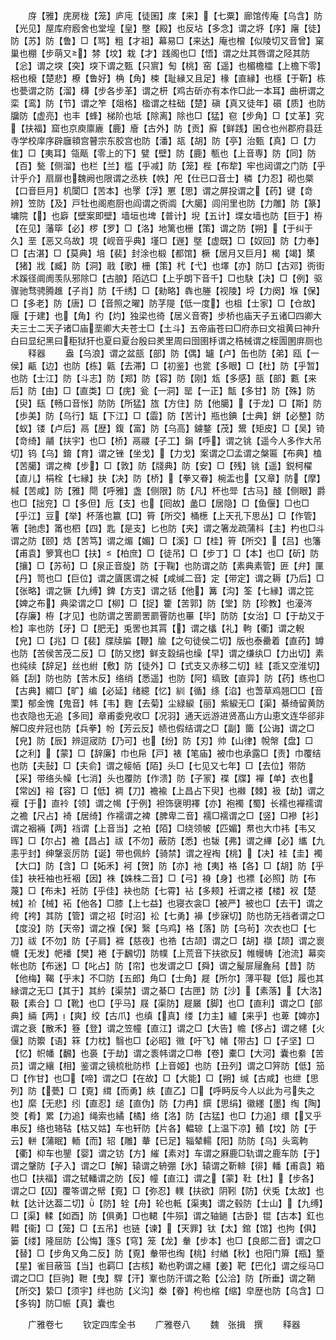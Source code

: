 <!-- { "loadSidebar": true } -->
　　庌【雅】庑房栊【笼】庐庉【徒囷】庲【来】【七粟】廊馆传庵【乌含】防【光见】屋库府廏舍也堂堭【皇】壂【殿】也反坫【多念】谓之垿【序】廜【徒】防【苏】防【鲁】□【骂】粗【才祖】幕易□【来达】庵也橧【似陵切又音曾】窠巢也棚【步萌又】棼【坟】栽【才】践阁也□【悟】谓之灶其唇谓之陉其防【忩】谓之堗【突】堗下谓之甄【只賔】匋【桃】窑【遥】也楣檐櫺【上檐下零】梠也榱【楚悲】橑【鲁好】桷【角】梀【耻縁又且足】椽【直縁】也檼【于靳】栋也甍谓之防【溜】欂【步各步革】谓之枅【鸡古斫亦有本作□此一本耳】曲枅谓之栾【鸾】防【节】谓之笮【爼格】楹谓之柱础【楚】磌【真又徒年】礩【质】也防牖防【虚亮】也丰【蜂】梯阶也坻【除离】除也□【猛】窇【步角】□【丈革】究【扶福】窟也京庾廪廘【鹿】廥【古外】防【贡】廯【鲜践】囷仓也州郡府县廷寺学校庠序辟廱頖宫瞽宗东胶宫也防【潘】瓳【胡】防【亭】治甄【真】□【力隹】□【夷耳】瓴甋【零上的下】甓【壁】防【鹿】甎也【上音専】防【同】防【百】甃【侧溜】也栏【兰】槛【乎减】防【笼】梐【布犂】牢也闼谓之门防【乎计乎介】扇扉也魏阙也限谓之丞柣【帙】戺【仕已口音士】橉【力忍】砌也橜【口音巨月】机闑□【苦本】也罦【浮】罳【思】谓之屏投谓之【药】键【竒辨】笠防【及】戸牡也阁庖厨也阎谓之衖阘【大臈】闾闬里也防【力雕】防【篆】墉院【】也廦【壁案即壁】墙垣也埤【普计】堄【五计】堞女墙也防【巨于】栫【在见】藩筚【必】椤【罗】□【洛】地篱也栅【策】谓之防【朔】【于纠于久】垩【恶又乌故】垷【岘音乎典】墐□【遟】墍【虚既】□【奴回】防【力奉】□【古湛】□【莫典】培【裴】封涂也椴【都馆】橛【居月又巨月】楬【竭】橥【猪】戕【臧】防【洞】戨【歌】栅【策】杙【弋】也墿【亦】防□【古邓】衖街术蹊径阛阓羡队邪除□【古朖】陌迒□【上乎朗下音千】□也駃【决】□【例】驱骤驰骛骋腾趡【子肖】防【千绣】□【勑略】犇也塍【视陵】埒【力阕】堢【保】□【多老】防【唐】□【音照之曜】防芓隄【低一度】也柤【士家】□【仓故】隁【于建】也【角】彴【灼】独梁也徛【居义音寄】步桥也庙天子五诸□四卿大夫三士二天子诸□庙垩卿大夫苍士□【土斗】五帝庙苍曰□府赤曰文祖黄曰神升白曰显纪黑曰秬狱犴也夏曰夏台殷曰羑里周曰囹圉杽谓之梏械谓之桎圊圂庰厕也
　　释器
　　盎【乌浪】谓之盆瓿【部】防【偶】罏【卢】缶也防【弟】瓯【一侯】甂【边】也防【栋】甈【去滞】□【初鉴】也瓽【多眼】□【杜】防【乎暂】也防【士江】防【斗志】防【郑】防【容】防【刚】瓭【多感】瓿【部】甊【来后】防【由】□【直类】□【庑】瓮【一洞】罂【一正】甔【多甘】防【殊】防【臾】瓺【畅口音怅】防防【所猛】旊【方住】防【他臈】【于龙】□【斯】防【歩美】防【乌行】缻【下江】□【霝】防【苦计】瓶也錪【士典】鉼【必整】防【蚁】镂【卢后】鬲【歴】鍑【富】防【乌高】鐪鍪【茂】鬹【矩皮】□【吴】锜【竒绮】鬴【扶宇】也□【桥】鬲鬷【子工】鋗【呼】谓之铫【遥今人多作大吊切】钨【乌】錥【育】谓之锉【坐戈】【力戈】案谓之□孟谓之槃匾【布典】榼【苦臈】谓之椑【步】□【敦】防【牋典】防【安】□【残】铫【遥】鋭柯櫂【直儿】梋栓【七縁】抉【决】防【桥】【拳又眷】椀盂也【又章】防【摩】椷【苦咸】防【雅】閜【呼雅】盏【侧限】防【凡】杯也斝【古马】醆【侧眼】爵也□【拙兖】□【多但】卮【支】也【囘故】盠□【居隐】□【鱼偃】□也□【乎江】豆【举】杯落也籝【□】筲【所交】桶檧【上天孔下思丛】□【作管】箸【驰虑】筩也柶【四】匙【是支】匕也防【夹】谓之箸龙疏蒲枓【主】杓也□斗谓之防【颐】焅【苦笃】谓之煝【媚】□【溪】□【桂】筲【所交】【吕】也籓【甫袁】箩箕也□【扶】【柏庶】□【徒吊】□【步丁】□【本】也□【斫】防【攘】□【苏茍】□【泉正音旋】防【于鞠】也防谓之防【素典素管】匥【弁】匰【丹】笥也□【巨位】谓之匵匧谓之椷【咸缄二音】定【带定】谓之耨【乃后】□【张略】谓之镢【九缚】錍【方支】谓之铦【他】篝【沟】筌【七縁】谓之笓【婢之布】典梁谓之□【柳】□【捉】籗【苦郭】防【堂】防【珍教】也瀀涔【存廉】栫【才见】也防谓之罟罽罟罽罾防也罼【毕】防防【女治】□【于劫又于检】率也防【牙】□【肥无】兎罟也其罥【】谓之欚【礼】軥【衢】谓之輗【皃】□【兆】□【裴】牒牍牑【鞭】牏【之句徒侯二切】版也泰罍着【直药】罇也防【苦侯苦茂二反】□【防又揔】鲜支縠绢也缲【早】谓之缣纨□【力出切】素也纯续【辞足】丝也紨【敷】防【徒外】□【式支又赤移二切】絓【乖又空淮切】緜【刮】防也防【苦木反】络绡【悉遥】也防【阿】缟致【直异】防【药】练也□【古典】緭□【旷】编【必延】绪繶【忆】紃【循】绦【淊】也萅草鸡翘□□【音栗】郁金愧【鬼音】帏【韦】麴【去菊】尘緑綟【丽】紫綟无□【渠】綦绮留黄防也衣隐也无追【多囘】章甫委皃收□【况羽】通天远游进贤髙山方山恵文连华郤非解□皮弁冠也防【兵拳】帉【芳云反】帻也假结谓之□【副】簂【公诲】谓之□【皃】防【辰】辨逗宬防【乃可】也【纷】防【刃】帅【山律】帨幋【盘】□【之利】【蒙】□【辞廉】巾也帍【戸】裱【笔庙】被巾也承露□【责】巾覆结也防【夫鼔】□【夫俞】谓之帹帞【陌】头□【七见又七年】□【去位】带防【采】带络头幧【七消】头也覆防【作溃】防【子冡】褋【牒】襌【单】衣也【常凶】褣【容】□【低】裯【刀】襜褕【上昌占下臾】也襋【棘】衱【劫】谓之褗【于】直袊【领】谓之幆【于例】袒饰襃明襗【亦】袍襡【蜀】长襦也襌襦谓之襜【尺占】裿【居绮】作襦谓之裨【脾卑二音】襦□襦谓之□【竖】□襂【衫】谓之裀裲【两】裆谓【上音当】之袙【陌】□绕领帔【匹媚】帬也大巾袆【韦又晖】□【尔占】襜【昌占】祓【不勿】蔽防【悉】也韨【弗】谓之縪【必】纗【九恚乎封】绅鞶衮厉防【诞】带也佩紟【骑禁】谓之裎裪【桃】【决】袿【圭】襡【大口】防【含】□【妬禾】袔【贺】防【亦】衪【夷】袼【各】□【胡】防【乎佳】袂衽袖也衽裀【因】袾【姝株二音】□【弓】裑【身】也褾【必照】防【布蔑】□【布未】衽防【乎佳】袂也防【七霄】袩【多颊】衽谓之褛【楼】衩【楚械】衸【械】袥【他各】□膝【上七益】也寝衣衾□【被严】被也□【去干】谓之绔【袴】其防【管】谓之袑【时沼】衳【七勇】襣【步寐切】防也防无裆者谓之□【度没】防【天帝】谓之褓【保】繄【乌鸡】袼【落】防【乌茍】次衣也□【七刀】祓【不勿】防【子肩】褯【慈夜】也祰【古颉】谓之□【胡】襭【颉】谓之褱幭【无发】帊襎【樊】裷【于飜切】防幞【上荒音下扶欲反】帷幔帱【池流】幕奕帐也防【布迷】□【叱占】防【帘】也发谓之□【舜】谓之髲屝屦麁舄【昔】防【他梅】鞨【乎末】不□防【五郎】角□【士角】屣【所尔】薄平鞮【低】履也其縁谓之无□【其于】其紟【渠禁】谓之綦□【古匣】防【沙】【素落】【大洛】靸【素合】□【靴】也□【乎马】屐【渠防】屣屫【脚】也□【直利】谓之□【部典】緉【两】【爽】绞【古爪】也缜【真】缕【力主】纑【来乎】也萆【婢亦】谓之衰【散禾】簦【登】谓之笠幢【直江】谓之□【大告】幨【侈占】谓之幰【火偃】防籞【语】箖【力枕】翳也□【必昭】幑【吁飞】帾【带古】□【子坚】□【忆】帜幡【飜】也裛【于劫】谓之袠帏谓之□帣【卷】橐□【大河】囊也絭【苦员】谓之纕【相】鉴谓之镜梳枇防栉【上音姬】也防【丑列】谓之□笄防【低】笳□【作甘】也□【啼】谓之□【在故】□【大能】□【朔】缄【古咸】也绁【思列】防【甍】□【覔】縙【而勇】紩【直乙】□【呼眄反今人以此为弓失之也】縻【无悲】纼【直忍】缒【直伪】防【力冉】繏【思绢】徽纆【墨】绹【陶】筊【肴】累【力追】绳索也繘【橘】络【洛】防【古猛】也□【力追】缳【又乎串反】络也辂轱【枯又姑】车也轩防【片各】輼辌【上温下凉】轒【坟】防【于云】軿【蒲眠】輀【而】轺【雕】輂【已足】辎辇輰【阳】防防【乌】头鸾軥【衢】枊车也鑍【婴】谓之钫【方】繀【素对】车谓之厤鹿□轨谓之鹿车防【于】谓之鞶防【子入】谓之□【解】辕谓之辀弸【氷】辕谓之靳輫【徘】轓【甫袁】箱也□【扶福】谓之轼轓谓之防【反】幢【直江】谓之【蒙】靯【杜】【步各】谓之□【囚】覆笭谓之幦【覔】□【弥忍】轐【扶欲】阴靷【防】伏兎【太故】也軚【达计达葢二切】【防】辁【舟】轮也軧【渠夷】谓之毂防【士山】【九缚】□【渠】輮【如酉】防【俱勇】□也輑【牛殒】谓之轴鐹【古卧】锟【古本】釭也轊【衞】□【笼】□【五吊】也链【谏】【天罪】钛【太】錧【馆】也拘【俱】篓【缕】隆屈防【公悔】篷【穹】笼【龙】軬【步本】也□【良郎二音】谓之□【替】□【步角又角二反】防【覔】軬带也绹【桃】纣緧【秋】也阳门箳【瓶】篂【星】雀目蔽筜【当】也羁□【古核】勒也靮谓之繮【姜】靶【巴化】谓之绥马□谓之□□【巨驹】靾【曳】駻【汗】鞌也防汗谓之鞈【公洽】防【所垂】谓之鞘【所交】絷□【须宇】绊也防【义沟】桊【眷】枸也樎【缩】皁歴也防【乌含】□【多钩】防□帪【真】囊也





　　广雅卷七
　　钦定四库全书
　　广雅卷八
　　魏　张揖　撰
　　释器
